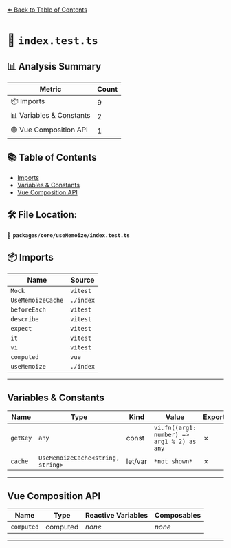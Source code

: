 [⬅️ Back to Table of Contents](../../../index.md)

# 📄 `index.test.ts`

## 📊 Analysis Summary

| Metric | Count |
|--------|-------|
| 📦 Imports | 9 |
| 📊 Variables & Constants | 2 |
| 🟢 Vue Composition API | 1 |

## 📚 Table of Contents

- [Imports](#imports)
- [Variables & Constants](#variables-constants)
- [Vue Composition API](#vue-composition-api)

## 🛠️ File Location:
📂 **`packages/core/useMemoize/index.test.ts`**

## 📦 Imports

| Name | Source |
|------|--------|
| `Mock` | `vitest` |
| `UseMemoizeCache` | `./index` |
| `beforeEach` | `vitest` |
| `describe` | `vitest` |
| `expect` | `vitest` |
| `it` | `vitest` |
| `vi` | `vitest` |
| `computed` | `vue` |
| `useMemoize` | `./index` |


---

## Variables & Constants

| Name | Type | Kind | Value | Exported |
|------|------|------|-------|----------|
| `getKey` | `any` | const | `vi.fn((arg1: number) => arg1 % 2) as any` | ✗ |
| `cache` | `UseMemoizeCache<string, string>` | let/var | `*not shown*` | ✗ |


---

## Vue Composition API

| Name | Type | Reactive Variables | Composables |
|------|------|-------------------|-------------|
| `computed` | computed | *none* | *none* |


---